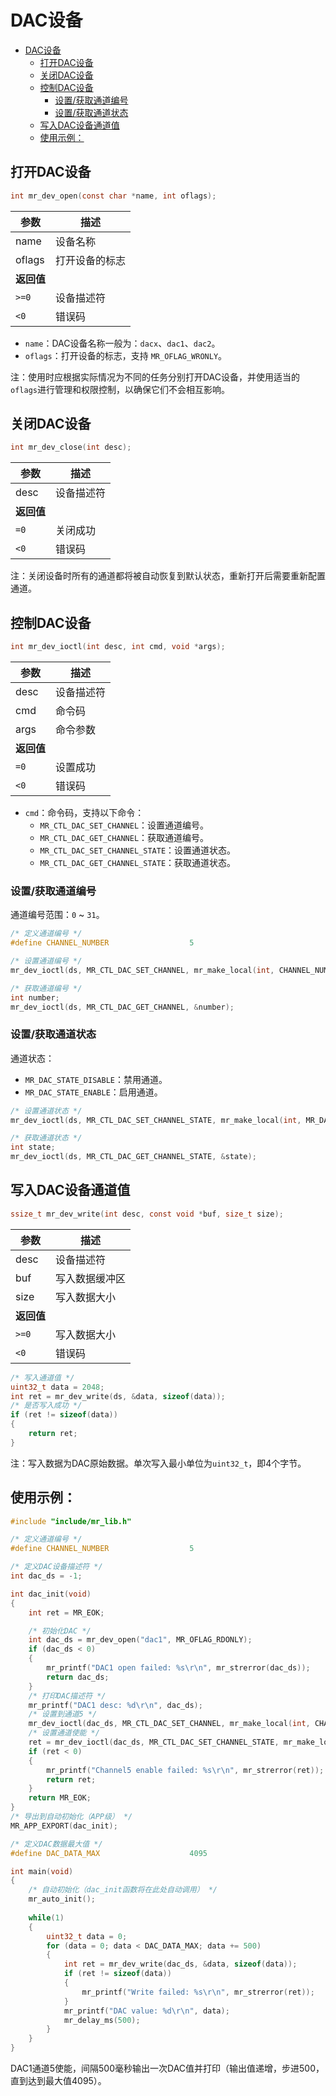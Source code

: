 # DAC设备

<!-- TOC -->
* [DAC设备](#dac设备)
  * [打开DAC设备](#打开dac设备)
  * [关闭DAC设备](#关闭dac设备)
  * [控制DAC设备](#控制dac设备)
    * [设置/获取通道编号](#设置获取通道编号)
    * [设置/获取通道状态](#设置获取通道状态)
  * [写入DAC设备通道值](#写入dac设备通道值)
  * [使用示例：](#使用示例)
<!-- TOC -->

## 打开DAC设备

```c
int mr_dev_open(const char *name, int oflags);
```

| 参数      | 描述      |
|---------|---------|
| name    | 设备名称    |
| oflags  | 打开设备的标志 |
| **返回值** |         |
| `>=0`   | 设备描述符   |
| `<0`    | 错误码     |

- `name`：DAC设备名称一般为：`dacx`、`dac1`、`dac2`。
- `oflags`：打开设备的标志，支持 `MR_OFLAG_WRONLY`。

注：使用时应根据实际情况为不同的任务分别打开DAC设备，并使用适当的`oflags`进行管理和权限控制，以确保它们不会相互影响。

## 关闭DAC设备

```c
int mr_dev_close(int desc);
```

| 参数      | 描述    |
|---------|-------|
| desc    | 设备描述符 |
| **返回值** |       |
| `=0`    | 关闭成功  |
| `<0`    | 错误码   |

注：关闭设备时所有的通道都将被自动恢复到默认状态，重新打开后需要重新配置通道。

## 控制DAC设备

```c
int mr_dev_ioctl(int desc, int cmd, void *args);
```

| 参数      | 描述    |
|---------|-------|
| desc    | 设备描述符 |
| cmd     | 命令码   |
| args    | 命令参数  |
| **返回值** |       |
| `=0`    | 设置成功  |
| `<0`    | 错误码   |

- `cmd`：命令码，支持以下命令：
    - `MR_CTL_DAC_SET_CHANNEL`：设置通道编号。
    - `MR_CTL_DAC_GET_CHANNEL`：获取通道编号。
    - `MR_CTL_DAC_SET_CHANNEL_STATE`：设置通道状态。
    - `MR_CTL_DAC_GET_CHANNEL_STATE`：获取通道状态。

### 设置/获取通道编号

通道编号范围：`0` ~ `31`。

```c
/* 定义通道编号 */
#define CHANNEL_NUMBER                  5

/* 设置通道编号 */
mr_dev_ioctl(ds, MR_CTL_DAC_SET_CHANNEL, mr_make_local(int, CHANNEL_NUMBER));

/* 获取通道编号 */
int number;
mr_dev_ioctl(ds, MR_CTL_DAC_GET_CHANNEL, &number);
```

### 设置/获取通道状态

通道状态：
- `MR_DAC_STATE_DISABLE`：禁用通道。
- `MR_DAC_STATE_ENABLE`：启用通道。

```c
/* 设置通道状态 */
mr_dev_ioctl(ds, MR_CTL_DAC_SET_CHANNEL_STATE, mr_make_local(int, MR_DAC_STATE_ENABLE));

/* 获取通道状态 */
int state;
mr_dev_ioctl(ds, MR_CTL_DAC_GET_CHANNEL_STATE, &state);
```

## 写入DAC设备通道值

```c
ssize_t mr_dev_write(int desc, const void *buf, size_t size);
```

| 参数      | 描述      |
|---------|---------|
| desc    | 设备描述符   |
| buf     | 写入数据缓冲区 |
| size    | 写入数据大小  |
| **返回值** |         |
| `>=0`   | 写入数据大小  |
| `<0`    | 错误码     |

```c
/* 写入通道值 */
uint32_t data = 2048;
int ret = mr_dev_write(ds, &data, sizeof(data));
/* 是否写入成功 */
if (ret != sizeof(data))
{
    return ret;
}
```

注：写入数据为DAC原始数据。单次写入最小单位为`uint32_t`，即4个字节。

## 使用示例：

```c
#include "include/mr_lib.h"

/* 定义通道编号 */
#define CHANNEL_NUMBER                  5

/* 定义DAC设备描述符 */
int dac_ds = -1;

int dac_init(void)
{
    int ret = MR_EOK;

    /* 初始化DAC */
    int dac_ds = mr_dev_open("dac1", MR_OFLAG_RDONLY);
    if (dac_ds < 0)
    {
        mr_printf("DAC1 open failed: %s\r\n", mr_strerror(dac_ds));
        return dac_ds;
    }
    /* 打印DAC描述符 */
    mr_printf("DAC1 desc: %d\r\n", dac_ds);
    /* 设置到通道5 */
    mr_dev_ioctl(dac_ds, MR_CTL_DAC_SET_CHANNEL, mr_make_local(int, CHANNEL_NUMBER));
    /* 设置通道使能 */
    ret = mr_dev_ioctl(dac_ds, MR_CTL_DAC_SET_CHANNEL_STATE, mr_make_local(int, MR_DAC_STATE_ENABLE));
    if (ret < 0)
    {
        mr_printf("Channel5 enable failed: %s\r\n", mr_strerror(ret));
        return ret;
    }
    return MR_EOK;
}
/* 导出到自动初始化（APP级） */
MR_APP_EXPORT(dac_init);

/* 定义DAC数据最大值 */
#define DAC_DATA_MAX                    4095

int main(void)
{
    /* 自动初始化（dac_init函数将在此处自动调用） */
    mr_auto_init();
    
    while(1)
    {
        uint32_t data = 0;
        for (data = 0; data < DAC_DATA_MAX; data += 500)
        {
            int ret = mr_dev_write(dac_ds, &data, sizeof(data));
            if (ret != sizeof(data))
            {
                mr_printf("Write failed: %s\r\n", mr_strerror(ret));
            }
            mr_printf("DAC value: %d\r\n", data);
            mr_delay_ms(500);
        }
    }
}
```

DAC1通道5使能，间隔500毫秒输出一次DAC值并打印（输出值递增，步进500，直到达到最大值4095）。
